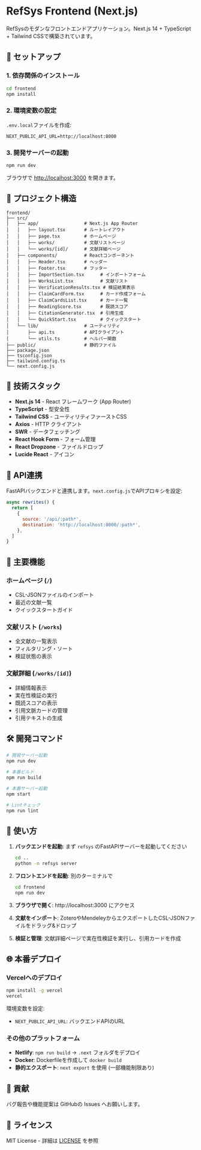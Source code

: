 # RefSys Frontend (Next.js)

RefSysのモダンなフロントエンドアプリケーション。Next.js 14 + TypeScript + Tailwind CSSで構築されています。

## 🚀 セットアップ

### 1. 依存関係のインストール

```bash
cd frontend
npm install
```

### 2. 環境変数の設定

`.env.local`ファイルを作成:

```env
NEXT_PUBLIC_API_URL=http://localhost:8000
```

### 3. 開発サーバーの起動

```bash
npm run dev
```

ブラウザで [http://localhost:3000](http://localhost:3000) を開きます。

## 📁 プロジェクト構造

```
frontend/
├── src/
│   ├── app/                 # Next.js App Router
│   │   ├── layout.tsx       # ルートレイアウト
│   │   ├── page.tsx         # ホームページ
│   │   ├── works/           # 文献リストページ
│   │   └── works/[id]/      # 文献詳細ページ
│   ├── components/          # Reactコンポーネント
│   │   ├── Header.tsx       # ヘッダー
│   │   ├── Footer.tsx       # フッター
│   │   ├── ImportSection.tsx      # インポートフォーム
│   │   ├── WorksList.tsx          # 文献リスト
│   │   ├── VerificationResults.tsx # 検証結果表示
│   │   ├── ClaimCardForm.tsx      # カード作成フォーム
│   │   ├── ClaimCardsList.tsx     # カード一覧
│   │   ├── ReadingScore.tsx       # 既読スコア
│   │   ├── CitationGenerator.tsx  # 引用生成
│   │   └── QuickStart.tsx         # クイックスタート
│   └── lib/                 # ユーティリティ
│       ├── api.ts           # APIクライアント
│       └── utils.ts         # ヘルパー関数
├── public/                  # 静的ファイル
├── package.json
├── tsconfig.json
├── tailwind.config.ts
└── next.config.js
```

## 🎨 技術スタック

- **Next.js 14** - React フレームワーク (App Router)
- **TypeScript** - 型安全性
- **Tailwind CSS** - ユーティリティファーストCSS
- **Axios** - HTTP クライアント
- **SWR** - データフェッチング
- **React Hook Form** - フォーム管理
- **React Dropzone** - ファイルドロップ
- **Lucide React** - アイコン

## 🔗 API連携

FastAPIバックエンドと連携します。`next.config.js`でAPIプロキシを設定:

```javascript
async rewrites() {
  return [
    {
      source: '/api/:path*',
      destination: 'http://localhost:8000/:path*',
    },
  ]
}
```

## 📝 主要機能

### ホームページ (`/`)
- CSL-JSONファイルのインポート
- 最近の文献一覧
- クイックスタートガイド

### 文献リスト (`/works`)
- 全文献の一覧表示
- フィルタリング・ソート
- 検証状態の表示

### 文献詳細 (`/works/[id]`)
- 詳細情報表示
- 実在性検証の実行
- 既読スコアの表示
- 引用文脈カードの管理
- 引用テキストの生成

## 🛠️ 開発コマンド

```bash
# 開発サーバー起動
npm run dev

# 本番ビルド
npm run build

# 本番サーバー起動
npm start

# Lintチェック
npm run lint
```

## 🎯 使い方

1. **バックエンドを起動**: まず `refsys` のFastAPIサーバーを起動してください
   ```bash
   cd ..
   python -m refsys server
   ```

2. **フロントエンドを起動**: 別のターミナルで
   ```bash
   cd frontend
   npm run dev
   ```

3. **ブラウザで開く**: http://localhost:3000 にアクセス

4. **文献をインポート**: ZoteroやMendeleyからエクスポートしたCSL-JSONファイルをドラッグ&ドロップ

5. **検証と管理**: 文献詳細ページで実在性検証を実行し、引用カードを作成

## 🌐 本番デプロイ

### Vercelへのデプロイ

```bash
npm install -g vercel
vercel
```

環境変数を設定:
- `NEXT_PUBLIC_API_URL`: バックエンドAPIのURL

### その他のプラットフォーム

- **Netlify**: `npm run build` → `.next` フォルダをデプロイ
- **Docker**: Dockerfileを作成して `docker build`
- **静的エクスポート**: `next export` を使用 (一部機能制限あり)

## 🤝 貢献

バグ報告や機能提案は GitHubの Issues へお願いします。

## 📄 ライセンス

MIT License - 詳細は [LICENSE](../LICENSE) を参照
